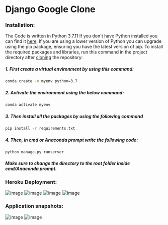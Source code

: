 # Django Google Clone

### Installation:
The Code is written in Python 3.7.11 If you don't have Python installed you can find it [here](https://www.python.org/downloads/). If you are using a lower version of Python you can upgrade using the pip package, ensuring you have the latest version of pip. To install the required packages and libraries, run this command in the project directory after [cloning](https://www.howtogeek.com/451360/how-to-clone-a-github-repository/) the repository:

##### 1. First create a virtual environment by using this command:
```bash
conda create -n myenv python=3.7
```
##### 2. Activate the environment using the below command:
```bash
conda activate myenv
```
##### 3. Then install all the packages by using the following command
```bash
pip install -r requirements.txt
```
##### 4. Then, in cmd or Anaconda prompt write the following code:
```bash
python manage.py runserver
```
##### Make sure to change the directory to the root folder inside cmd/Anaconda prompt. 


### Heroku Deployment:
![image](https://user-images.githubusercontent.com/75041273/150213781-f09cac3f-4947-4e61-b7f6-4c462441e0d2.png)
![image](https://user-images.githubusercontent.com/75041273/150213856-cbddbf12-be9b-4f2e-be16-46627c529779.png)
![image](https://user-images.githubusercontent.com/75041273/150213941-ed7185f0-293d-4888-b9dd-acb17efa69f4.png)
![image](https://user-images.githubusercontent.com/75041273/150214055-517a83a9-ffff-41a0-88fb-712dd897fcc7.png)

### Application snapshots:

![image](https://user-images.githubusercontent.com/75041273/150213268-915596d5-50ae-4853-8eff-8fc7a6949ec2.png)
![image](https://user-images.githubusercontent.com/75041273/150213364-1a49a8fb-6658-4683-8dfd-65ccddec6f8e.png)
